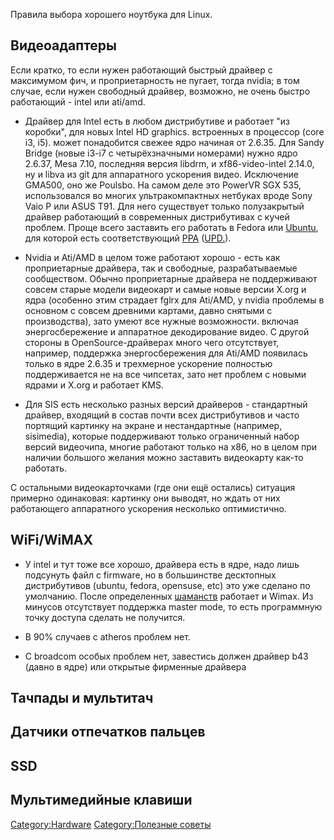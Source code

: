Правила выбора хорошего ноутбука для Linux.

## Видеоадаптеры

Если кратко, то если нужен работающий быстрый драйвер с максимумом фич,
и проприетарность не пугает, тогда nvidia; в том случае, если нужен
свободный драйвер, возможно, не очень быстро работающий - intel или
ati/amd.

  - Драйвер для Intel есть в любом дистрибутиве и работает "из коробки",
    для новых Intel HD graphics. встроенных в процессор (core i3, i5).
    может понадобится свежее ядро начиная от 2.6.35. Для Sandy Bridge
    (новые i3-i7 с четырёхзначными номерами) нужно ядро 2.6.37, Mesa
    7.10, последняя версия libdrm, и xf86-video-intel 2.14.0, ну и libva
    из git для аппаратного ускорения видео. Исключение GMA500, оно же
    Poulsbo. На самом деле это PowerVR SGX 535, использовался во многих
    ультракомпактных нетбуках вроде Sony Vaio P или ASUS T91. Для него
    существует только полузакрытый драйвер работающий в современных
    дистрибутивах с кучей проблем. Проще всего заставить его
    работать в Fedora или
    [Ubuntu](https://wiki.ubuntu.com/HardwareSupportComponentsVideoCardsPoulsbo/),
    для которой есть соответствующий
    [PPA](https://launchpad.net/~ubuntu-mobile/+archive/ppa)
    ([UPD.](http://www.linux.org.ru/forum/general/5847005)).

<!-- end list -->

  - Nvidia и Ati/AMD в целом тоже работают хорошо - есть как
    проприетарные драйвера, так и свободные, разрабатываемые
    сообществом. Обычно проприетарные драйвера не поддерживают совсем
    старые модели видеокарт и самые новые версии X.org и ядра
    (особенно этим страдает fglrx для Ati/AMD, у nvidia проблемы
    в основном с совсем древними картами, давно снятыми с
    производства), зато умеют все нужные возможности.
    включая энергосбережение и аппаратное декодирование видео. С
    другой стороны в OpenSource-драйверах много чего отсутствует,
    например, поддержка энергосбережения для Ati/AMD появилась
    только в ядре 2.6.35 и трехмерное ускорение полностью
    поддерживается не на все чипсетах, зато нет проблем с
    новыми ядрами и X.org и работает KMS.

<!-- end list -->

  - Для SIS есть несколько разных версий драйверов - стандартный
    драйвер, входящий в состав почти всех дистрибутивов и часто
    портящий картинку на экране и нестандартные (например, sisimedia),
    которые поддерживают только ограниченный набор версий видеочипа,
    многие работают только на x86, но в целом при наличии большого
    желания можно заставить видеокарту как-то работать.

С остальными видеокарточками (где они ещё остались) ситуация примерно
одинаковая: картинку они выводят, но ждать от них работающего
аппаратного ускорения несколько оптимистично.

## WiFi/WiMAX

  - У intel и тут тоже все хорошо, драйвера есть в ядре, надо лишь
    подсунуть файл с firmware, но в большинстве десктопных
    дистрибутивов (ubuntu, fedora, opensuse, etc) это уже
    сделано по умолчанию. После определенных
    [шаманств](http://www.opennet.ru/tips/info/2176.shtml)
    работает и Wimax. Из минусов отсутствует поддержка master
    mode, то есть программную точку доступа сделать не получится.

<!-- end list -->

  - В 90% случаев с atheros проблем нет.

<!-- end list -->

  - С broadcom особых проблем нет, завестись должен драйвер b43 (давно в
    ядре) или открытые фирменные драйвера

## Тачпады и мультитач

## Датчики отпечатков пальцев

## SSD

## Мультимедийные клавиши

[Category:Hardware](Category:Hardware "wikilink") [Category:Полезные
советы](Category:Полезные_советы "wikilink")
